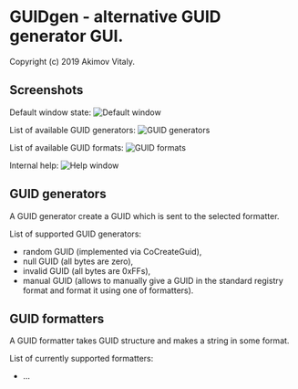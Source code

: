 GUIDgen - alternative GUID generator GUI.
==============================================

Copyright (c) 2019 Akimov Vitaly.

Screenshots
-----------------

Default window state:
![Default window](docs/images/screenshot1.jpg)

List of available GUID generators:
![GUID generators](docs/images/screenshot2.jpg)

List of available GUID formats:
![GUID formats](docs/images/screenshot3.jpg)

Internal help:
![Help window](docs/images/screenshot4.jpg)

GUID generators
-----------------

A GUID generator create a GUID which is sent to the selected formatter.

List of supported GUID generators:
- random GUID (implemented via CoCreateGuid),
- null GUID (all bytes are zero),
- invalid GUID (all bytes are 0xFFs),
- manual GUID (allows to manually give a GUID in the standard registry format and format it using one of formatters).

GUID formatters
-----------------

A GUID formatter takes GUID structure and makes a string in some format.

List of currently supported formatters:
- ...
